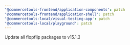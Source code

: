 ```yaml
---
'@commercetools-frontend/application-components': patch
'@commercetools-frontend/application-shell': patch
'@commercetools-local/visual-testing-app': patch
'@commercetools-local/playground': patch
---
```


Update all flopflip packages to v15.1.3

